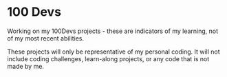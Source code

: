 # 100 Devs
Working on my 100Devs projects - these are indicators of my learning, not of my most recent abilities.

These projects will only be representative of my personal coding. It will not include coding challenges, learn-along projects, or any code that is not made by me.